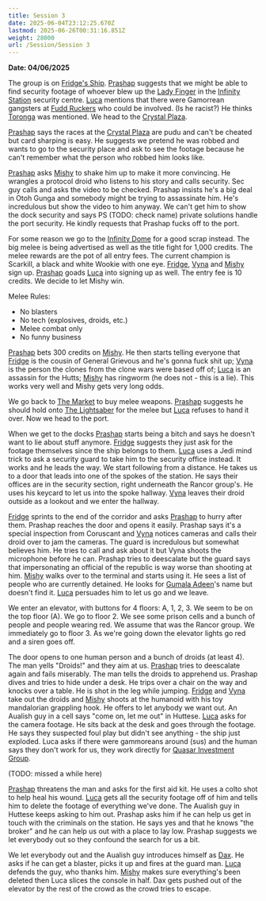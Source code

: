 ```yaml
---
title: Session 3
date: 2025-06-04T23:12:25.670Z
lastmod: 2025-06-26T00:31:16.851Z
weight: 28000
url: /Session/Session 3
---
```

**Date: 04/06/2025**

The group is on [Fridge's Ship](/Places/Fridge's%20Ship). [Prashap](/Characters/PCs/Prashap) suggests that we might be able to find security footage of whoever blew up the [Lady Finger](/Plot/Lady%20Finger) in the [Infinity Station](/Places/Infinity%20Station/Infinity%20Station) security centre. [Luca](/Characters/PCs/Luca) mentions that there were Gamorrean gangsters at [Fudd Ruckers](/Places/Infinity%20Station/Fudd%20Ruckers) who could be involved. (Is he racist?) He thinks [Toronga](/Characters/NPC/Toronga) was mentioned. We head to the [Crystal Plaza](/Places/Infinity%20Station/Crystal%20Plaza).

[Prashap](/Characters/PCs/Prashap) says the races at the [Crystal Plaza](/Places/Infinity%20Station/Crystal%20Plaza) are pudu and can't be cheated but card sharping is easy. He suggests we pretend he was robbed and wants to go to the security place and ask to see the footage because he can't remember what the person who robbed him looks like.

[Prashap](/Characters/PCs/Prashap) asks [Mishy](/Characters/PCs/Mishy) to shake him up to make it more convincing. He wrangles a protocol droid who listens to his story and calls security. Sec guy calls and asks the video to be checked. Prashap insists he's a big deal in Otoh Gunga and somebody might be trying to assassinate him. He's incredulous but show the video to him anyway. We can't get him to show the dock security and says PS (TODO: check name) private solutions handle the port security. He kindly requests that Prashap fucks off to the port.

For some reason we go to the [Infinity Dome](/Places/Infinity%20Station/Infinity%20Dome) for a good scrap instead. The big melee is being advertised as well as the title fight for 1,000 credits. The melee rewards are the pot of all entry fees. The current champion is Scarkill, a black and white Wookie with one eye. [Fridge](/Characters/PCs/Fridge), [Vyna](/Characters/PCs/Vyna) and [Mishy](/Characters/PCs/Mishy) sign up. [Prashap](/Characters/PCs/Prashap) goads [Luca](/Characters/PCs/Luca) into signing up as well. The entry fee is 10 credits. We decide to let Mishy win.

Melee Rules:

* No blasters
* No tech (explosives, droids, etc.)
* Melee combat only
* No funny business

[Prashap](/Characters/PCs/Prashap) bets 300 credits on [Mishy](/Characters/PCs/Mishy). He then starts telling everyone that [Fridge](/Characters/PCs/Fridge) is the cousin of General Grievous and he's gonna fuck shit up; [Vyna](/Characters/PCs/Vyna) is the person the clones from the clone wars were based off of; [Luca](/Characters/PCs/Luca) is an assassin for the Hutts; [Mishy](/Characters/PCs/Mishy) has ringworm (he does not - this is a lie). This works very well and Mishy gets very long odds.

We go back to [The Market](/Places/Infinity%20Station/The%20Market) to buy melee weapons. [Prashap](/Characters/PCs/Prashap) suggests he should hold onto [The Lightsaber](/Plot/The%20Lightsaber) for the melee but [Luca](/Characters/PCs/Luca) refuses to hand it over. Now we head to the port.

When we get to the docks [Prashap](/Characters/PCs/Prashap) starts being a bitch and says he doesn't want to lie about stuff anymore. [Fridge](/Characters/PCs/Fridge) suggests they just ask for the footage themselves since the ship belongs to them. [Luca](/Characters/PCs/Luca) uses a Jedi mind trick to ask a security guard to take him to the security office instead. It works and he leads the way. We start following from a distance. He takes us to a door that leads into one of the spokes of the station. He says their offices are in the security section, right underneath the Rancor group's. He uses his keycard to let us into the spoke hallway. [Vyna](/Characters/PCs/Vyna) leaves their droid outside as a lookout and we enter the hallway.

[Fridge](/Characters/PCs/Fridge) sprints to the end of the corridor and asks [Prashap](/Characters/PCs/Prashap) to hurry after them. Prashap reaches the door and opens it easily. Prashap says it's a special inspection from Coruscant and [Vyna](/Characters/PCs/Vyna) notices cameras and calls their droid over to jam the cameras. The guard is incredulous but somewhat believes him. He tries to call and ask about it but Vyna shoots the microphone before he can. Prashap tries to deescalate but the guard says that impersonating an official of the republic is way worse than shooting at him. [Mishy](/Characters/PCs/Mishy) walks over to the terminal and starts using it. He sees a list of people who are currently detained. He looks for [Gumala Adeen](/Characters/NPC/Gumala%20Adeen)'s name but doesn't find it. [Luca](/Characters/PCs/Luca) persuades him to let us go and we leave.

We enter an elevator, with buttons for 4 floors: A, 1, 2, 3. We seem to be on the top floor (A). We go to floor 2. We see some prison cells and a bunch of people and people wearing red. We assume that was the Rancor group. We immediately go to floor 3. As we're going down the elevator lights go red and a siren goes off.

The door opens to one human person and a bunch of droids (at least 4). The man yells "Droids!" and they aim at us. [Prashap](/Characters/PCs/Prashap) tries to deescalate again and fails miserably. The man tells the droids to apprehend us. Prashap dives and tries to hide under a desk. He trips over a chair on the way and knocks over a table. He is shot in the leg while jumping. [Fridge](/Characters/PCs/Fridge) and [Vyna](/Characters/PCs/Vyna) take out the droids and [Mishy](/Characters/PCs/Mishy) shoots at the humanoid with his toy mandalorian grappling hook. He offers to let anybody we want out. An Aualish guy in a cell says "come on, let me out" in Huttese. [Luca](/Characters/PCs/Luca) asks for the camera footage. He sits back at the desk and goes through the footage. He says they suspected foul play but didn't see anything - the ship just exploded. Luca asks if there were gammoreans around (sus) and the human says they don't work for us, they work directly for [Quasar Investment Group](/Factions%20and%20Groups/Quasar%20Investment%20Group).

(TODO: missed a while here)

[Prashap](/Characters/PCs/Prashap) threatens the man and asks for the first aid kit. He uses a colto shot to help heal his wound. [Luca](/Characters/PCs/Luca) gets all the security footage off of him and tells him to delete the footage of everything we've done. The Aualish guy in Huttese keeps asking to him out. Prashap asks him if he can help us get in touch with the criminals on the station. He says yes and that he knows "the broker" and he can help us out with a place to lay low. Prashap suggests we let everybody out so they confound the search for us a bit.

We let everybody out and the Aualish guy introduces himself as [Dax](/Dax). He asks if he can get a blaster, picks it up and fires at the guard man. [Luca](/Characters/PCs/Luca) defends the guy, who thanks him. [Mishy](/Characters/PCs/Mishy) makes sure everything's been deleted then Luca slices the console in half. Dax gets pushed out of the elevator by the rest of the crowd as the crowd tries to escape.
